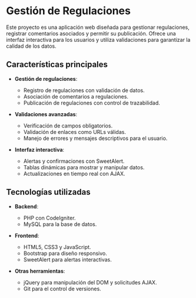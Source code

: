 # **Gestión de Regulaciones**

Este proyecto es una aplicación web diseñada para gestionar regulaciones, registrar comentarios asociados y permitir su publicación. Ofrece una interfaz interactiva para los usuarios y utiliza validaciones para garantizar la calidad de los datos.

## **Características principales**

- **Gestión de regulaciones**:
  - Registro de regulaciones con validación de datos.
  - Asociación de comentarios a regulaciones.
  - Publicación de regulaciones con control de trazabilidad.

- **Validaciones avanzadas**:
  - Verificación de campos obligatorios.
  - Validación de enlaces como URLs válidas.
  - Manejo de errores y mensajes descriptivos para el usuario.

- **Interfaz interactiva**:
  - Alertas y confirmaciones con SweetAlert.
  - Tablas dinámicas para mostrar y manipular datos.
  - Actualizaciones en tiempo real con AJAX.

## **Tecnologías utilizadas**

- **Backend**: 
  - PHP con CodeIgniter.
  - MySQL para la base de datos.

- **Frontend**:
  - HTML5, CSS3 y JavaScript.
  - Bootstrap para diseño responsivo.
  - SweetAlert para alertas interactivas.

- **Otras herramientas**:
  - jQuery para manipulación del DOM y solicitudes AJAX.
  - Git para el control de versiones.

